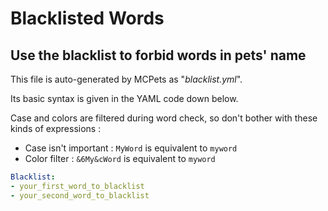 # Blacklisted Words

## Use the blacklist to forbid words in pets' name

This file is auto-generated by MCPets as "_blacklist.yml_".

Its basic syntax is given in the YAML code down below.

Case and colors are filtered during word check, so don't bother with these kinds of expressions :

* Case isn't important : `MyWord` is equivalent to `myword`
* Color filter : `&6My&cWord` is equivalent to `myword`

```yaml
Blacklist:
- your_first_word_to_blacklist
- your_second_word_to_blacklist
```
